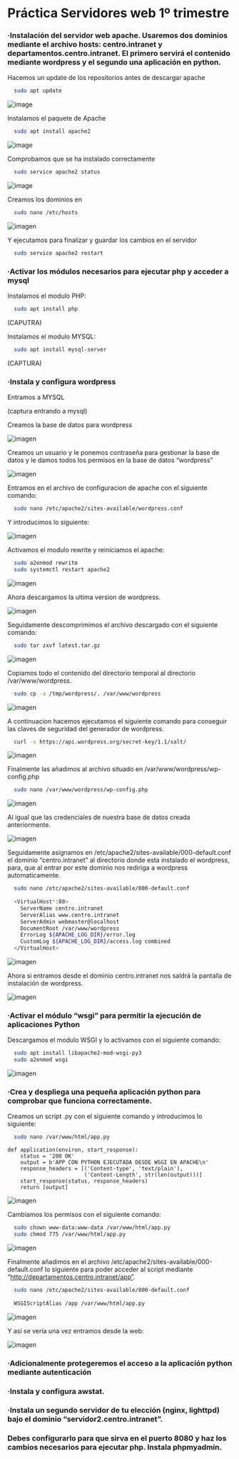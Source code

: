 # Práctica Servidores web 1º trimestre

### ·Instalación del servidor web apache. Usaremos dos dominios mediante el archivo hosts: centro.intranet y departamentos.centro.intranet. El primero servirá el contenido mediante wordpress y el segundo una aplicación en python.

Hacemos un update de los repositorios antes de descargar apache

```bash
  sudo apt update 
```
![image](https://user-images.githubusercontent.com/91668406/204348406-73154743-550d-4cdc-a8eb-f0021540c321.png)

Instalamos el paquete de Apache

```bash
  sudo apt install apache2
```
![image](https://user-images.githubusercontent.com/91668406/204348470-8ed6cf6b-0d26-4261-b15a-f762328bfaf5.png)

Comprobamos que se ha instalado correctamente


```bash
  sudo service apache2 status
```

![image](https://user-images.githubusercontent.com/91668406/204348509-60de23fc-6f8b-4815-a519-9c20ceef27da.png)

Creamos los dominios en
```bash
  sudo nano /etc/hosts
```
![imagen](https://user-images.githubusercontent.com/91668406/204230436-a7bd3da8-958f-4c4c-b02f-2235dd5e9858.png)

Y ejecutamos para finalizar y guardar los cambios en el servidor

```bash
  sudo service apache2 restart
```

### ·Activar los módulos necesarios para ejecutar php y acceder a mysql

Instalamos el modulo PHP:

```bash
  sudo apt install php
```
(CAPUTRA)

Instalamos el modulo MYSQL:
```bash
  sudo apt install mysql-server
```
(CAPTURA)


### ·Instala y configura wordpress

Entramos a MYSQL

(captura entrando a mysql)

Creamos la base de datos para wordpress

![imagen](https://user-images.githubusercontent.com/91668406/204233684-ecd797ed-0ed5-4300-9e20-ff9f5435f097.png)

Creamos un usuario y le ponemos contraseña para gestionar la base de datos y le damos todos los permisos en la base de datos “wordpress”

![imagen](https://user-images.githubusercontent.com/91668406/204235224-1e656abe-a1db-451d-906c-979df60eea3a.png)

Entramos en el archivo de configuracion de apache con el siguiente comando:

```bash
  sudo nano /etc/apache2/sites-available/wordpress.conf
```
Y introducimos lo siguiente:

![imagen](https://user-images.githubusercontent.com/91668406/204236161-1e59d670-39ce-40c0-a772-6f85bd3463f9.png)

Activamos el modulo rewrite y reiniciamos el apache:

```bash
  sudo a2enmod rewrite
  sudo systemctl restart apache2
```
![imagen](https://user-images.githubusercontent.com/91668406/204237994-1ec3733f-b5ce-4bdd-84ff-1073e8217f9c.png)

Ahora descargamos la ultima version de wordpress.

![imagen](https://user-images.githubusercontent.com/91668406/204238917-42eb19a4-eb09-4ceb-affc-f930041a8c89.png)

Seguidamente descomprimimos el archivo descargado con el siguiente comando:

```bash
  sudo tar zxvf latest.tar.gz
```
![imagen](https://user-images.githubusercontent.com/91668406/204239326-ea1b4670-0732-4ff6-91c2-9af5c4310d19.png)

Copiamos todo el contenido del directorio temporal al directorio /var/www/wordpress.

```bash
  sudo cp -a /tmp/wordpress/. /var/www/wordpress
```
![imagen](https://user-images.githubusercontent.com/91668406/204240500-705de58a-f035-414d-8503-a9c6065b9a25.png)

A continuacion hacemos ejecutamos el siguiente comando para conseguir las claves de seguridad del generador de wordpress.

```bash
  curl -s https://api.wordpress.org/secret-key/1.1/salt/
```
![imagen](https://user-images.githubusercontent.com/91668406/204241097-cd4de46c-8d40-4467-b248-cf01dc5bdc65.png)

Finalmente las añadimos al archivo situado en /var/www/wordpress/wp-config.php

```bash
  sudo nano /var/www/wordpress/wp-config.php
```
![imagen](https://user-images.githubusercontent.com/91668406/204241528-3d6e3ed6-0467-4864-8b50-4eddcd5a7eca.png)

Al igual que las credenciales de nuestra base de datos creada anteriormente.

![imagen](https://user-images.githubusercontent.com/91668406/204241750-e7d3d294-9111-44c8-a8ee-93db3ad28c8d.png)

Seguidamente asignamos en /etc/apache2/sites-available/000-default.conf el dominio “centro.intranet” al directorio donde esta instalado el wordpress, para, que al entrar por este dominio nos rediriga a wordpress automaticamente.

```bash
  sudo nano /etc/apache2/sites-available/000-default.conf
  
  <VirtualHost*:80>
    ServerName centro.intranet
    ServerAlias www.centro.intranet
    ServerAdmin webmaster@localhost
    DocumentRoot /var/www/wordpress
    ErrorLog ${APACHE_LOG_DIR}/error.log
    CustomLog ${APACHE_LOG_DIR}/access.log combined
  </VirtualHost>
```

![imagen](https://user-images.githubusercontent.com/91668406/204242489-4db77f91-5171-4d3e-9b82-87df86db7bf8.png)

Ahora si entramos desde el dominio centro.intranet nos saldrá la pantalla de instalación de wordpress.

![imagen](https://user-images.githubusercontent.com/91668406/204244214-9418f233-431f-4a7b-829b-652b81ec921d.png)


### ·Activar el módulo “wsgi” para permitir la ejecución de aplicaciones Python

Descargamos el modulo WSGI y lo activamos con el siguiente comando:

```bash
  sudo apt install libapache2-mod-wsgi-py3
  sudo a2enmod wsgi
```
![imagen](https://user-images.githubusercontent.com/91668406/204244617-bf68712b-927e-490a-bd15-ef0fdb920e40.png)

### ·Crea y despliega una pequeña aplicación python para comprobar que funciona correctamente.

Creamos un script .py con el siguiente comando y introducimos lo siguiente:

```bash
  sudo nano /var/www/html/app.py
```
```python3
def application(environ, start_response):
    status = '200 OK'
    output = b'APP CON PYTHON EJECUTADA DESDE WSGI EN APACHE\n'
    response_headers = [('Content-type', 'text/plain'),
                        ('Content-Length', str(len(output)))]
    start_response(status, response_headers)
    return [output] 
```

![imagen](https://user-images.githubusercontent.com/91668406/204246050-815ab779-7925-46ab-8940-793921b951ce.png)

Cambiamos los permisos con el siguiente comando:

```bash
  sudo chown www-data:www-data /var/www/html/app.py
  sudo chmod 775 /var/www/html/app.py
```
![imagen](https://user-images.githubusercontent.com/91668406/204246606-b1b0d16f-0832-4a30-92c2-0228bef9fa3c.png)

Finalmente añadimos en el archivo /etc/apache2/sites-available/000-default.conf lo siguiente para poder acceder al script mediante “http://departamentos.centro.intranet/app”. 

```bash
  sudo nano /etc/apache2/sites-available/000-default.conf
 
  WSGIScriptAlias /app /var/www/html/app.py
```

![imagen](https://user-images.githubusercontent.com/91668406/204247320-bf83e3fa-89ff-4b64-a5ad-3af06402a3a2.png)

Y así se vería una vez entramos desde la web:

![imagen](https://user-images.githubusercontent.com/91668406/204247491-49fbbf5f-03ab-4225-8372-fbe799f8f852.png)


### ·Adicionalmente protegeremos el acceso a la aplicación python mediante autenticación

### ·Instala y configura awstat.

### ·Instala un segundo servidor de tu elección (nginx, lighttpd) bajo el dominio “servidor2.centro.intranet”. 
###  Debes configurarlo para que sirva en el puerto 8080 y haz los cambios necesarios para ejecutar php. Instala phpmyadmin.
